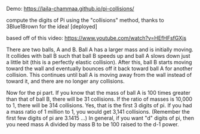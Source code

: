 Demo: https://laila-chammaa.github.io/pi-collisions/

compute the digits of Pi using the "collisions" method, thanks to 3Blue1Brown for the idea! [deployed]

based off of this video: https://www.youtube.com/watch?v=HEfHFsfGXjs


There are two balls, A and B. Ball A has a larger mass and is initially moving. It collides with ball B such that ball B speeds up and ball A slows down just a little bit (this is a perfectly elastic collision). After this, ball B starts moving toward the wall and eventually bounces off it back toward ball A for another collision. This continues until ball A is moving away from the wall instead of toward it, and there are no longer any collisions.

Now for the pi part. If you know that the mass of ball A is 100 times greater than that of ball B, there will be 31 collisions. If the ratio of masses is 10,000 to 1, there will be 314 collisions. Yes, that is the first 3 digits of pi. If you had a mass ratio of 1 million to 1, you would get 3,141 collisions. (Remember the first few digits of pi are 3.1415 …) In general, if you want "d" digits of pi, then you need mass A divided by mass B to be 100 raised to the d-1 power.

